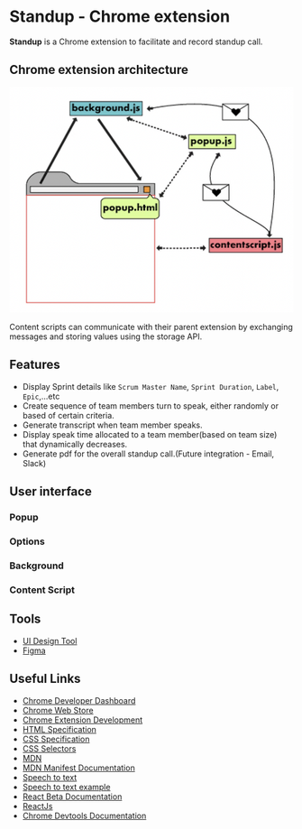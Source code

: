 # Standup - Chrome extension

**Standup** is a Chrome extension to facilitate and record standup call.

## Chrome extension architecture

![alt text](docs/images/chrome-extensions.png 'Chrome extension architecture')

Content scripts can communicate with their parent extension by exchanging messages and storing values using the storage API.

## Features

- Display Sprint details like `Scrum Master Name`, `Sprint Duration`, `Label`, `Epic`,...etc
- Create sequence of team members turn to speak, either randomly or based of certain criteria.
- Generate transcript when team member speaks.
- Display speak time allocated to a team member(based on team size) that dynamically decreases.
- Generate pdf for the overall standup call.(Future integration - Email, Slack)

## User interface

### Popup

### Options

### Background

### Content Script

## Tools

- [UI Design Tool](https://origami.design/)
- [Figma](https://figma.com)

## Useful Links

- [Chrome Developer Dashboard](https://chrome.google.com/webstore/devconsole)
- [Chrome Web Store](https://chrome.google.com/webstore)
- [Chrome Extension Development](https://developer.chrome.com/docs/extensions/)
- [HTML Specification](https://html.spec.whatwg.org/)
- [CSS Specification](https://www.w3.org/TR/CSS/#css)
- [CSS Selectors](https://www.w3schools.com/cssref/css_selectors.asp)
- [MDN](https://developer.mozilla.org/en-US/docs/Web)
- [MDN Manifest Documentation](https://developer.mozilla.org/en-US/docs/Mozilla/Add-ons/WebExtensions/manifest.json)
- [Speech to text](https://developer.chrome.com/blog/voice-driven-web-apps-introduction-to-the-web-speech-api)
- [Speech to text example](https://github.com/charliegerard/speak-extension)
- [React Beta Documentation](https://beta.reactjs.org/)
- [ReactJs](https://reactjs.org/)
- [Chrome Devtools Documentation](https://chromedevtools.github.io/devtools-protocol/)
